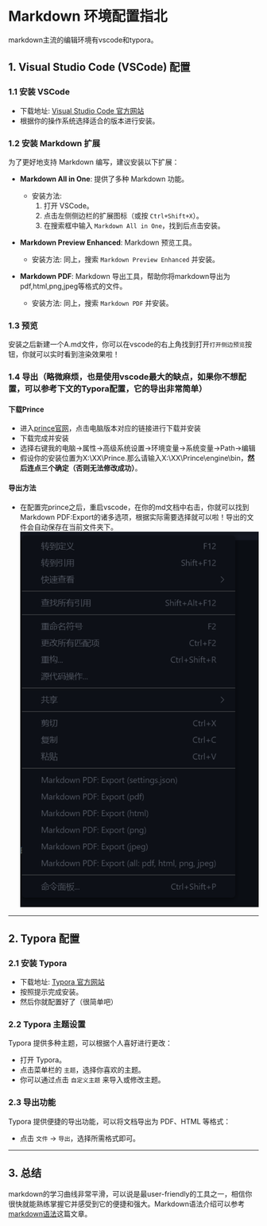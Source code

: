 # Markdown 环境配置指北
markdown主流的编辑环境有vscode和typora。
## 1. Visual Studio Code (VSCode) 配置

### 1.1 安装 VSCode
- 下载地址: [Visual Studio Code 官方网站](https://code.visualstudio.com/)
- 根据你的操作系统选择适合的版本进行安装。

### 1.2 安装 Markdown 扩展
为了更好地支持 Markdown 编写，建议安装以下扩展：

- **Markdown All in One**: 提供了多种 Markdown 功能。
  - 安装方法:
    1. 打开 VSCode。
    2. 点击左侧侧边栏的扩展图标（或按 `Ctrl+Shift+X`）。
    3. 在搜索框中输入 `Markdown All in One`，找到后点击安装。
  
- **Markdown Preview Enhanced**: Markdown 预览工具。
  - 安装方法: 同上，搜索 `Markdown Preview Enhanced` 并安装。

- **Markdown PDF**:  Markdown 导出工具，帮助你将markdown导出为pdf,html,png,jpeg等格式的文件。
  - 安装方法: 同上，搜索 `Markdown PDF` 并安装。

### 1.3 预览
安装之后新建一个A.md文件，你可以在vscode的右上角找到打开`打开侧边预览`按钮，你就可以实时看到渲染效果啦！

### 1.4 导出（略微麻烦，也是使用vscode最大的缺点，如果你不想配置，可以参考下文的Typora配置，它的导出非常简单）
#### 下载Prince
- 进入[prince官网](https://www.princexml.com/download/)，点击电脑版本对应的链接进行下载并安装
- 下载完成并安装
- 选择右键我的电脑->属性->高级系统设置->环境变量->系统变量->Path->编辑
- 假设你的安装位置为X:\XX\Prince.那么请输入X:\XX\Prince\engine\bin，**然后连点三个确定（否则无法修改成功）**。

#### 导出方法
- 在配置完prince之后，重启vscode，在你的md文档中右击，你就可以找到Markdown PDF:Export的诸多选项，根据实际需要选择就可以啦！导出的文件会自动保存在当前文件夹下。
![alt text](image.png)
---

## 2. Typora 配置

### 2.1 安装 Typora
- 下载地址: [Typora 官方网站](https://typoraio.cn/)
- 按照提示完成安装。
- 然后你就配置好了（很简单吧）
### 2.2 Typora 主题设置
Typora 提供多种主题，可以根据个人喜好进行更改：
- 打开 Typora。
- 点击菜单栏的 `主题`，选择你喜欢的主题。
- 你可以通过点击 `自定义主题` 来导入或修改主题。

### 2.3 导出功能
Typora 提供便捷的导出功能，可以将文档导出为 PDF、HTML 等格式：
- 点击 `文件` -> `导出`，选择所需格式即可。

---

## 3. 总结
markdown的学习曲线非常平滑，可以说是最user-friendly的工具之一，相信你很快就能熟练掌握它并感受到它的便捷和强大。Markdown语法介绍可以参考[markdown语法](markdown_intro.md)这篇文章。

